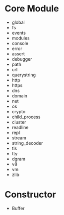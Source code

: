 # Core Module

* global
* fs
* events
* modules
* console
* error
* assert
* debugger
* path
* url
* querystring
* http
* https
* dns
* domain
* net
* os
* crypto
* child_process
* cluster
* readline
* repl
* stream
* string_decoder
* tls
* tty
* dgram
* v8
* vm
* zlib

# Constructor

* Buffer
